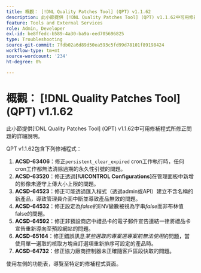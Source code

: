 ```yaml
---
title: 概觀： [!DNL Quality Patches Tool] (QPT) v1.1.62
description: 此小節提供 [!DNL Quality Patches Tool] (QPT) v1.1.62中可用修補程式所修正問題的詳細說明。
feature: Tools and External Services
role: Admin, Developer
exl-id: be8ffedc-b589-4a30-ba9a-eed705696825
type: Troubleshooting
source-git-commit: 7fdb02a6d89d50ea593c5fd99d78101f89198424
workflow-type: tm+mt
source-wordcount: '234'
ht-degree: 0%

---
```


# 概觀： [!DNL Quality Patches Tool] (QPT) v1.1.62

此小節提供[!DNL Quality Patches Tool] (QPT) v1.1.62中可用修補程式所修正問題的詳細說明。

QPT v1.1.62包含下列修補程式：

1. **ACSD-63406**：修正`persistent_clear_expired` cron工作執行時，任何cron工作都無法清除過期的永久性引號的問題。
1. **ACSD-63520**：修正透過&#x200B;**[!UICONTROL Configurations]**&#x200B;在管理面板中新增的影像未遵守上傳大小上限的問題。
1. **ACSD-64523**：修正可能透過匯入程式（透過admin或API）建立不含名稱的新產品，導致管理員介面中斷並導致產品無效的問題。
1. **ACSD-64532**：修正設定為&#x200B;*false*&#x200B;的ENV變數被視為字串&#x200B;*false*&#x200B;而非布林值false的問題。
1. **ACSD-64592**：修正非預設商店中禮品卡的電子郵件宣告連結一律將禮品卡宣告重新導向至預設網站的問題。
1. **ACSD-65164**：修正錯誤訊息&#x200B;*某些選取的專案選專案前無法使用*&#x200B;的問題，當使用單一選取的核取方塊自訂選項重新排序可設定的產品時。
1. **ACSD-64732**：修正協力廠商控制器未正確隨客戶區段快取的問題。

使用左側的功能表，導覽至特定的修補程式頁面。
